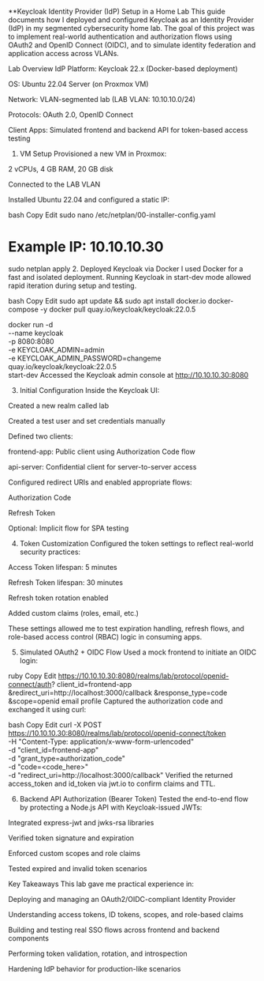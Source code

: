 **Keycloak Identity Provider (IdP) Setup in a Home Lab
This guide documents how I deployed and configured Keycloak as an Identity Provider (IdP) in my segmented cybersecurity home lab. The goal of this project was to implement real-world authentication and authorization flows using OAuth2 and OpenID Connect (OIDC), and to simulate identity federation and application access across VLANs.

Lab Overview
IdP Platform: Keycloak 22.x (Docker-based deployment)

OS: Ubuntu 22.04 Server (on Proxmox VM)

Network: VLAN-segmented lab (LAB VLAN: 10.10.10.0/24)

Protocols: OAuth 2.0, OpenID Connect

Client Apps: Simulated frontend and backend API for token-based access testing

1. VM Setup
Provisioned a new VM in Proxmox:

2 vCPUs, 4 GB RAM, 20 GB disk

Connected to the LAB VLAN

Installed Ubuntu 22.04 and configured a static IP:

bash
Copy
Edit
sudo nano /etc/netplan/00-installer-config.yaml
# Example IP: 10.10.10.30
sudo netplan apply
2. Deployed Keycloak via Docker
I used Docker for a fast and isolated deployment. Running Keycloak in start-dev mode allowed rapid iteration during setup and testing.

bash
Copy
Edit
sudo apt update && sudo apt install docker.io docker-compose -y
docker pull quay.io/keycloak/keycloak:22.0.5

docker run -d \
  --name keycloak \
  -p 8080:8080 \
  -e KEYCLOAK_ADMIN=admin \
  -e KEYCLOAK_ADMIN_PASSWORD=changeme \
  quay.io/keycloak/keycloak:22.0.5 \
  start-dev
Accessed the Keycloak admin console at http://10.10.10.30:8080

3. Initial Configuration
Inside the Keycloak UI:

Created a new realm called lab

Created a test user and set credentials manually

Defined two clients:

frontend-app: Public client using Authorization Code flow

api-server: Confidential client for server-to-server access

Configured redirect URIs and enabled appropriate flows:

Authorization Code

Refresh Token

Optional: Implicit flow for SPA testing

4. Token Customization
Configured the token settings to reflect real-world security practices:

Access Token lifespan: 5 minutes

Refresh Token lifespan: 30 minutes

Refresh token rotation enabled

Added custom claims (roles, email, etc.)

These settings allowed me to test expiration handling, refresh flows, and role-based access control (RBAC) logic in consuming apps.

5. Simulated OAuth2 + OIDC Flow
Used a mock frontend to initiate an OIDC login:

ruby
Copy
Edit
https://10.10.10.30:8080/realms/lab/protocol/openid-connect/auth?
  client_id=frontend-app
  &redirect_uri=http://localhost:3000/callback
  &response_type=code
  &scope=openid email profile
Captured the authorization code and exchanged it using curl:

bash
Copy
Edit
curl -X POST https://10.10.10.30:8080/realms/lab/protocol/openid-connect/token \
  -H "Content-Type: application/x-www-form-urlencoded" \
  -d "client_id=frontend-app" \
  -d "grant_type=authorization_code" \
  -d "code=<code_here>" \
  -d "redirect_uri=http://localhost:3000/callback"
Verified the returned access_token and id_token via jwt.io to confirm claims and TTL.

6. Backend API Authorization (Bearer Token)
Tested the end-to-end flow by protecting a Node.js API with Keycloak-issued JWTs:

Integrated express-jwt and jwks-rsa libraries

Verified token signature and expiration

Enforced custom scopes and role claims

Tested expired and invalid token scenarios

Key Takeaways
This lab gave me practical experience in:

Deploying and managing an OAuth2/OIDC-compliant Identity Provider

Understanding access tokens, ID tokens, scopes, and role-based claims

Building and testing real SSO flows across frontend and backend components

Performing token validation, rotation, and introspection

Hardening IdP behavior for production-like scenarios

